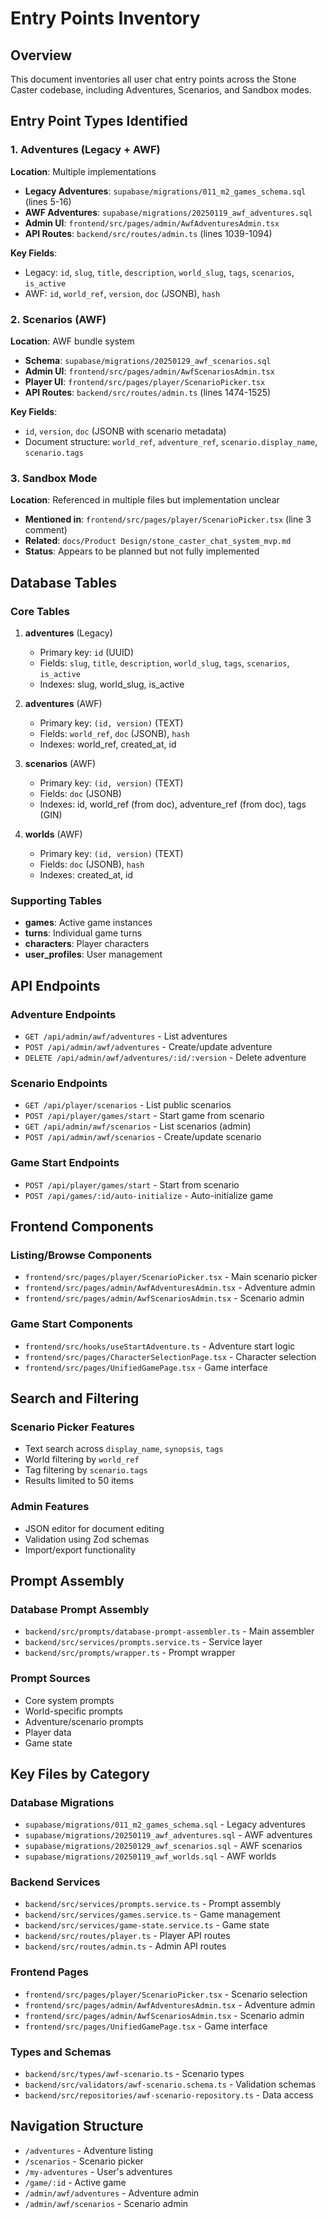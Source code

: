 # Entry Points Inventory

## Overview
This document inventories all user chat entry points across the Stone Caster codebase, including Adventures, Scenarios, and Sandbox modes.

## Entry Point Types Identified

### 1. Adventures (Legacy + AWF)
**Location**: Multiple implementations
- **Legacy Adventures**: `supabase/migrations/011_m2_games_schema.sql` (lines 5-16)
- **AWF Adventures**: `supabase/migrations/20250119_awf_adventures.sql`
- **Admin UI**: `frontend/src/pages/admin/AwfAdventuresAdmin.tsx`
- **API Routes**: `backend/src/routes/admin.ts` (lines 1039-1094)

**Key Fields**:
- Legacy: `id`, `slug`, `title`, `description`, `world_slug`, `tags`, `scenarios`, `is_active`
- AWF: `id`, `world_ref`, `version`, `doc` (JSONB), `hash`

### 2. Scenarios (AWF)
**Location**: AWF bundle system
- **Schema**: `supabase/migrations/20250129_awf_scenarios.sql`
- **Admin UI**: `frontend/src/pages/admin/AwfScenariosAdmin.tsx`
- **Player UI**: `frontend/src/pages/player/ScenarioPicker.tsx`
- **API Routes**: `backend/src/routes/admin.ts` (lines 1474-1525)

**Key Fields**:
- `id`, `version`, `doc` (JSONB with scenario metadata)
- Document structure: `world_ref`, `adventure_ref`, `scenario.display_name`, `scenario.tags`

### 3. Sandbox Mode
**Location**: Referenced in multiple files but implementation unclear
- **Mentioned in**: `frontend/src/pages/player/ScenarioPicker.tsx` (line 3 comment)
- **Related**: `docs/Product Design/stone_caster_chat_system_mvp.md`
- **Status**: Appears to be planned but not fully implemented

## Database Tables

### Core Tables
1. **adventures** (Legacy)
   - Primary key: `id` (UUID)
   - Fields: `slug`, `title`, `description`, `world_slug`, `tags`, `scenarios`, `is_active`
   - Indexes: slug, world_slug, is_active

2. **adventures** (AWF)
   - Primary key: `(id, version)` (TEXT)
   - Fields: `world_ref`, `doc` (JSONB), `hash`
   - Indexes: world_ref, created_at, id

3. **scenarios** (AWF)
   - Primary key: `(id, version)` (TEXT)
   - Fields: `doc` (JSONB)
   - Indexes: id, world_ref (from doc), adventure_ref (from doc), tags (GIN)

4. **worlds** (AWF)
   - Primary key: `(id, version)` (TEXT)
   - Fields: `doc` (JSONB), `hash`
   - Indexes: created_at, id

### Supporting Tables
- **games**: Active game instances
- **turns**: Individual game turns
- **characters**: Player characters
- **user_profiles**: User management

## API Endpoints

### Adventure Endpoints
- `GET /api/admin/awf/adventures` - List adventures
- `POST /api/admin/awf/adventures` - Create/update adventure
- `DELETE /api/admin/awf/adventures/:id/:version` - Delete adventure

### Scenario Endpoints
- `GET /api/player/scenarios` - List public scenarios
- `POST /api/player/games/start` - Start game from scenario
- `GET /api/admin/awf/scenarios` - List scenarios (admin)
- `POST /api/admin/awf/scenarios` - Create/update scenario

### Game Start Endpoints
- `POST /api/player/games/start` - Start from scenario
- `POST /api/games/:id/auto-initialize` - Auto-initialize game

## Frontend Components

### Listing/Browse Components
- `frontend/src/pages/player/ScenarioPicker.tsx` - Main scenario picker
- `frontend/src/pages/admin/AwfAdventuresAdmin.tsx` - Adventure admin
- `frontend/src/pages/admin/AwfScenariosAdmin.tsx` - Scenario admin

### Game Start Components
- `frontend/src/hooks/useStartAdventure.ts` - Adventure start logic
- `frontend/src/pages/CharacterSelectionPage.tsx` - Character selection
- `frontend/src/pages/UnifiedGamePage.tsx` - Game interface

## Search and Filtering

### Scenario Picker Features
- Text search across `display_name`, `synopsis`, `tags`
- World filtering by `world_ref`
- Tag filtering by `scenario.tags`
- Results limited to 50 items

### Admin Features
- JSON editor for document editing
- Validation using Zod schemas
- Import/export functionality

## Prompt Assembly

### Database Prompt Assembly
- `backend/src/prompts/database-prompt-assembler.ts` - Main assembler
- `backend/src/services/prompts.service.ts` - Service layer
- `backend/src/prompts/wrapper.ts` - Prompt wrapper

### Prompt Sources
- Core system prompts
- World-specific prompts
- Adventure/scenario prompts
- Player data
- Game state

## Key Files by Category

### Database Migrations
- `supabase/migrations/011_m2_games_schema.sql` - Legacy adventures
- `supabase/migrations/20250119_awf_adventures.sql` - AWF adventures
- `supabase/migrations/20250129_awf_scenarios.sql` - AWF scenarios
- `supabase/migrations/20250119_awf_worlds.sql` - AWF worlds

### Backend Services
- `backend/src/services/prompts.service.ts` - Prompt assembly
- `backend/src/services/games.service.ts` - Game management
- `backend/src/services/game-state.service.ts` - Game state
- `backend/src/routes/player.ts` - Player API routes
- `backend/src/routes/admin.ts` - Admin API routes

### Frontend Pages
- `frontend/src/pages/player/ScenarioPicker.tsx` - Scenario selection
- `frontend/src/pages/admin/AwfAdventuresAdmin.tsx` - Adventure admin
- `frontend/src/pages/admin/AwfScenariosAdmin.tsx` - Scenario admin
- `frontend/src/pages/UnifiedGamePage.tsx` - Game interface

### Types and Schemas
- `backend/src/types/awf-scenario.ts` - Scenario types
- `backend/src/validators/awf-scenario.schema.ts` - Validation schemas
- `backend/src/repositories/awf-scenario-repository.ts` - Data access

## Navigation Structure
- `/adventures` - Adventure listing
- `/scenarios` - Scenario picker
- `/my-adventures` - User's adventures
- `/game/:id` - Active game
- `/admin/awf/adventures` - Adventure admin
- `/admin/awf/scenarios` - Scenario admin







